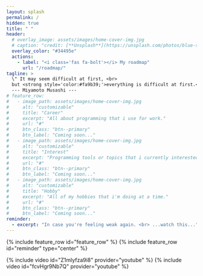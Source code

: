 ```yaml
---
layout: splash
permalink: /
hidden: true
title: " "
header:
  # overlay_image: assets/images/home-cover-img.jpg
  # caption: "credit: [**Unsplash**](https://unsplash.com/photos/blue-sky-with-clouds-viNPa2F7fnw)"
  overlay_color: "#34495e"
  actions:
    - label: "<i class='fas fa-bolt'></i> My roadmap"
      url: "/roadmap/"
tagline: >
  \" It may seem difficult at first, <br>
  but <strong style='color:#fa9b39;'>everything is difficult at first.</strong>\" <br><br>
  --- Miyamoto Musashi ---
# feature_row:
#   - image_path: assets/images/home-cover-img.jpg
#     alt: "customizable"
#     title: "Career"
#     excerpt: "All about programming that i use for work."
#     url: "#"
#     btn_class: "btn--primary"
#     btn_label: "Coming soon..."
#   - image_path: assets/images/home-cover-img.jpg
#     alt: "customizable"
#     title: "Interest"
#     excerpt: "Programming tools or topics that i currently interested in."
#     url: "#"
#     btn_class: "btn--primary"
#     btn_label: "Coming soon..."
#   - image_path: assets/images/home-cover-img.jpg
#     alt: "customizable"
#     title: "Hobby"
#     excerpt: "All of my hobbies that i'm doing at a time."
#     url: "#"
#     btn_class: "btn--primary"
#     btn_label: "Coming soon..."
reminder:
  - excerpt: "In case you're feeling weak again. <br> ...watch this..."
---
```


{% include feature_row id="feature_row" %}
{% include feature_row id="reminder" type="center" %}

{% include video id="Z1mlyfza9i8" provider="youtube" %}
{% include video id="fcvHgr9Nb7Q" provider="youtube" %}
